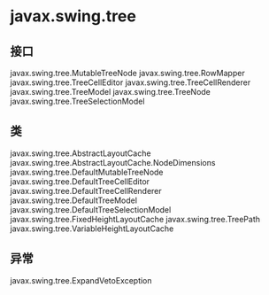 # javax.swing.tree

## 接口

javax.swing.tree.MutableTreeNode
javax.swing.tree.RowMapper
javax.swing.tree.TreeCellEditor
javax.swing.tree.TreeCellRenderer
javax.swing.tree.TreeModel
javax.swing.tree.TreeNode
javax.swing.tree.TreeSelectionModel

## 类

javax.swing.tree.AbstractLayoutCache
javax.swing.tree.AbstractLayoutCache.NodeDimensions
javax.swing.tree.DefaultMutableTreeNode
javax.swing.tree.DefaultTreeCellEditor
javax.swing.tree.DefaultTreeCellRenderer
javax.swing.tree.DefaultTreeModel
javax.swing.tree.DefaultTreeSelectionModel
javax.swing.tree.FixedHeightLayoutCache
javax.swing.tree.TreePath
javax.swing.tree.VariableHeightLayoutCache

## 异常

javax.swing.tree.ExpandVetoException




